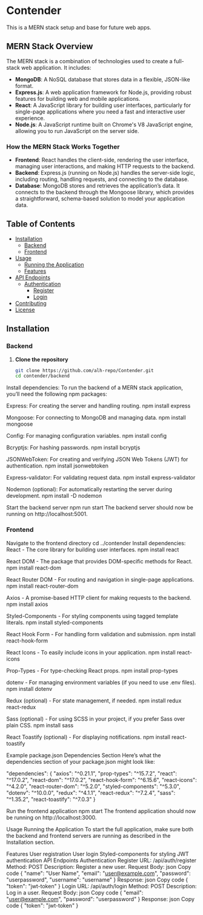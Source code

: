 # Contender

This is a MERN stack setup and base for future web apps.

## MERN Stack Overview

The MERN stack is a combination of technologies used to create a full-stack web application. It includes:

- **MongoDB**: A NoSQL database that stores data in a flexible, JSON-like format.
- **Express.js**: A web application framework for Node.js, providing robust features for building web and mobile applications.
- **React**: A JavaScript library for building user interfaces, particularly for single-page applications where you need a fast and interactive user experience.
- **Node.js**: A JavaScript runtime built on Chrome's V8 JavaScript engine, allowing you to run JavaScript on the server side.

### How the MERN Stack Works Together

- **Frontend**: React handles the client-side, rendering the user interface, managing user interactions, and making HTTP requests to the backend.
- **Backend**: Express.js (running on Node.js) handles the server-side logic, including routing, handling requests, and connecting to the database.
- **Database**: MongoDB stores and retrieves the application’s data. It connects to the backend through the Mongoose library, which provides a straightforward, schema-based solution to model your application data.

## Table of Contents

- [Installation](#installation)
  - [Backend](#backend)
  - [Frontend](#frontend)
- [Usage](#usage)
  - [Running the Application](#running-the-application)
  - [Features](#features)
- [API Endpoints](#api-endpoints)
  - [Authentication](#authentication)
    - [Register](#register)
    - [Login](#login)
- [Contributing](#contributing)
- [License](#license)

## Installation

### Backend

1. **Clone the repository**

   ```bash
   git clone https://github.com/alh-repo/Contender.git
   cd contender/backend

Install dependencies:
To run the backend of a MERN stack application, you’ll need the following npm packages:

Express: For creating the server and handling routing.
npm install express

Mongoose: For connecting to MongoDB and managing data.
npm install mongoose

Config: For managing configuration variables.
npm install config

Bcryptjs: For hashing passwords.
npm install bcryptjs

JSONWebToken: For creating and verifying JSON Web Tokens (JWT) for authentication.
npm install jsonwebtoken

Express-validator: For validating request data.
npm install express-validator

Nodemon (optional): For automatically restarting the server during development.
npm install -D nodemon

Start the backend server
npm run start
The backend server should now be running on http://localhost:5001.

### Frontend
Navigate to the frontend directory
cd ../contender
Install dependencies:
React - The core library for building user interfaces.
npm install react

React DOM - The package that provides DOM-specific methods for React.
npm install react-dom


React Router DOM - For routing and navigation in single-page applications.
npm install react-router-dom


Axios - A promise-based HTTP client for making requests to the backend.
npm install axios

Styled-Components - For styling components using tagged template literals.
npm install styled-components

React Hook Form - For handling form validation and submission.
npm install react-hook-form

React Icons - To easily include icons in your application.
npm install react-icons

Prop-Types - For type-checking React props.
npm install prop-types

dotenv - For managing environment variables (if you need to use .env files).
npm install dotenv

Redux (optional) - For state management, if needed.
npm install redux react-redux

Sass (optional) - For using SCSS in your project, if you prefer Sass over plain CSS.
npm install sass

React Toastify (optional) - For displaying notifications.
npm install react-toastify

Example package.json Dependencies Section
Here’s what the dependencies section of your package.json might look like:

"dependencies": {
  "axios": "^0.21.1",
  "prop-types": "^15.7.2",
  "react": "^17.0.2",
  "react-dom": "^17.0.2",
  "react-hook-form": "^6.15.6",
  "react-icons": "^4.2.0",
  "react-router-dom": "^5.2.0",
  "styled-components": "^5.3.0",
  "dotenv": "^10.0.0",
  "redux": "^4.1.1",
  "react-redux": "^7.2.4",
  "sass": "^1.35.2",
  "react-toastify": "^7.0.3"
}


Run the frontend application
npm start
The frontend application should now be running on http://localhost:3000.

Usage
Running the Application
To start the full application, make sure both the backend and frontend servers are running as described in the Installation section.

Features
User registration
User login
Styled-components for styling
JWT authentication
API Endpoints
Authentication
Register
URL: /api/auth/register
Method: POST
Description: Register a new user.
Request Body:
json
Copy code
{
  "name": "User Name",
  "email": "user@example.com",
  "password": "userpassword",
  "username": "username"
}
Response:
json
Copy code
{
  "token": "jwt-token"
}
Login
URL: /api/auth/login
Method: POST
Description: Log in a user.
Request Body:
json
Copy code
{
  "email": "user@example.com",
  "password": "userpassword"
}
Response:
json
Copy code
{
  "token": "jwt-token"
}
